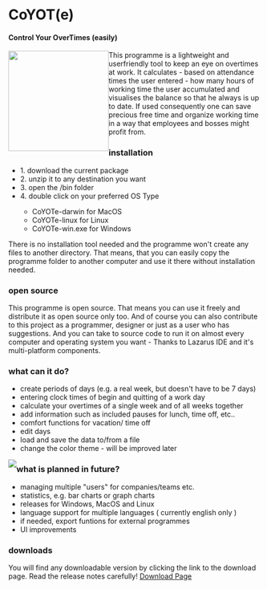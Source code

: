 # CoYOT(e)
#### Control Your OverTimes (easily)
<p align="left">
  <img style="float:left" src="https://camo.githubusercontent.com/d03c7836440de6dbc9eac0ea3cadcc5094afe6a2/68747470733a2f2f646c2e64726f70626f7875736572636f6e74656e742e636f6d2f752f37363932333834332f6e65772e706e67" width=200>   
</p>  
This programme is a lightweight and userfriendly tool to keep an eye on overtimes at work. It calculates - based on attendance times the user entered - how many hours of working time the user accumulated and visualises the balance so that he always is up to date. If used consequently one can save precious free time and organize working time in a way that employees and bosses might profit from. 

### installation
<p>
<ul>
<li>1.	download the current package</li>
<li>2.	unzip it to any destination you want</li>
<li>3.	open the /bin folder</li>
<li>4.	double click on your preferred OS Type</li>
<ul>  
  <li>  CoYOTe-darwin for MacOS</li>
  <li>  CoYOTe-linux for Linux</li>
  <li>  CoYOTe-win.exe for Windows</li>
</ul>
</ul>
</p>
There is no installation tool needed and the programme won't create any files to another directory. That means, that you can easily copy
the programme folder to another computer and use it there without installation needed.

### open source
This programme is open source. That means you can use it freely and distribute it as open source only too. And of course you can also contribute to this project as a programmer, designer or just as a user who has suggestions. And you can take to source code to run it
on almost every computer and operating system you want - Thanks to Lazarus IDE and it's multi-platform components.

### what can it do?
<p>
<ul>
<li>  create periods of days (e.g. a real week, but doesn't have to be 7 days) </li>
<li>  entering clock times of begin and quitting of a work day </li>
<li>  calculate your overtimes of a single week and of all weeks together </li>
<li>  add information such as included pauses for lunch, time off, etc.. </li>
<li>  comfort functions for vacation/ time off </li> 
<li>  edit days </li>
<li>  load and save the data to/from a file </li>
<li>  change the color theme - will be improved later</li>
</ul>
</p>

<img style="float:left" src="https://camo.githubusercontent.com/1798f2a028d97482399d2591c02792636251aa87/68747470733a2f2f646c2e64726f70626f7875736572636f6e74656e742e636f6d2f752f37363932333834332f636f796f74652e706e67">

### what is planned in future?
<p>
<ul>
<li>  managing multiple "users" for companies/teams etc. </li>
<li>  statistics, e.g. bar charts or graph charts </li>
<li>  releases for Windows, MacOS and Linux </li>
<li>  language support for multiple languages ( currently english only ) </li>
<li>  if needed, export funtions for external programmes </li>
<li>  UI improvements </li> 
</ul>
</p>

### downloads
You will find any downloadable version by clicking the link to the download page. Read the release notes carefully! 
<a href="https://github.com/ComradePhilos/CoYOTe/releases">Download Page</a>
